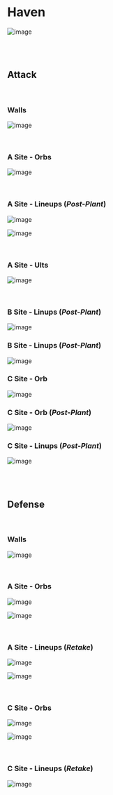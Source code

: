 # Haven
![image](haven.jpg)



&nbsp;  
&nbsp;  
## Attack

&nbsp;  
### Walls
![image](attack-walls.jpg)
&nbsp;  

&nbsp;  
### A Site - Orbs
![image](attack-A-orb1.jpg)
&nbsp;  

&nbsp;  
### A Site - Lineups (*Post-Plant*)
![image](attack-A-lineup1.jpg)
&nbsp;  

![image](attack-A-lineup2.jpg)
&nbsp;  

&nbsp;  
### A Site - Ults
![image](attack-A-ult1.jpg)
&nbsp;  

&nbsp;  
### B Site - Linups (*Post-Plant*)
![image](attack-B-lineup1.jpg)
&nbsp;  

### B Site - Linups (*Post-Plant*)
![image](attack-B-lineup2.jpg)
&nbsp;  

### C Site - Orb
![image](attack-C-orb1.jpg)
&nbsp;  

### C Site - Orb (*Post-Plant*)
![image](attack-C-orb2.jpg)
&nbsp;  

### C Site - Linups (*Post-Plant*)
![image](attack-C-lineup1.jpg)
&nbsp;  



&nbsp;  
&nbsp;  
## Defense

&nbsp;  
### Walls
![image](defense-walls.jpg)
&nbsp;  

&nbsp;  
### A Site - Orbs
![image](defense-A-orb1.jpg)
&nbsp;  

![image](defense-A-orb2.jpg)
&nbsp;  

&nbsp;  
### A Site - Lineups (*Retake*)
![image](retake-A1.jpg)
&nbsp;  

![image](retake-A2.jpg)
&nbsp;  

&nbsp;  
### C Site - Orbs
![image](defense-C-orb1.jpg)
&nbsp;  

![image](defense-C-orb2.jpg)
&nbsp;  

&nbsp;  
### C Site - Lineups (*Retake*)
![image](defense-C-lineup1.jpg)
&nbsp;  